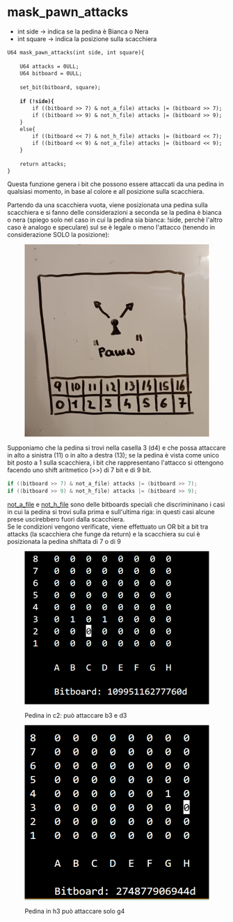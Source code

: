 # mask\_pawn\_attacks

* int side -> indica se la pedina è Bianca o Nera
* int square -> indica la posizione sulla scacchiera

<pre class="language-c" data-line-numbers><code class="lang-c">U64 mask_pawn_attacks(int side, int square){

    U64 attacks = 0ULL;
    U64 bitboard = 0ULL;

    set_bit(bitboard, square);
    
<strong>    if (!side){
</strong>        if ((bitboard >> 7) &#x26; not_a_file) attacks |= (bitboard >> 7);
        if ((bitboard >> 9) &#x26; not_h_file) attacks |= (bitboard >> 9);
    }
    else{
        if ((bitboard &#x3C;&#x3C; 7) &#x26; not_h_file) attacks |= (bitboard &#x3C;&#x3C; 7);
        if ((bitboard &#x3C;&#x3C; 9) &#x26; not_a_file) attacks |= (bitboard &#x3C;&#x3C; 9);    
    }

    return attacks;
}
</code></pre>

Questa funzione genera i bit che possono essere attaccati da una pedina in qualsiasi momento, in base al colore e all posizione sulla scacchiera.

Partendo da una scacchiera vuota, viene posizionata una pedina sulla scacchiera e si fanno delle considerazioni a seconda se la pedina è bianca o nera (spiego solo nel caso in cui la pedina sia bianca: !side, perchè l'altro caso è analogo e speculare) sul se è legale o meno l'attacco (tenendo in considerazione SOLO la posizione):

<figure><img src="../../.gitbook/assets/mask_pawn_attack.jpg" alt=""><figcaption></figcaption></figure>

Supponiamo che la pedina si trovi nella casella 3 (d4) e che possa attaccare in alto a sinistra (11) o in alto a destra (13); se la pedina è vista come unico bit posto a 1 sulla scacchiera, i bit che rappresentano l'attacco si ottengono facendo uno shift aritmetico (>>) di 7 bit e di 9 bit.

```c
if ((bitboard >> 7) & not_a_file) attacks |= (bitboard >> 7);
if ((bitboard >> 9) & not_h_file) attacks |= (bitboard >> 9);
```

[not\_a\_file](../costanti/special-bitboards.md#not\_a\_file) e [not\_h\_file](../costanti/special-bitboards.md#not\_h\_file) sono delle bitboards speciali che discrimininano i casi in cui la pedina si trovi sulla prima e sull'ultima riga: in questi casi alcune prese uscirebbero fuori dalla scacchiera.\
Se le condizioni vengono verificate, viene effettuato un OR bit a bit tra attacks (la scacchiera che funge da return) e la scacchiera su cui è posizionata la pedina shiftata di 7 o di 9

<figure><img src="../../.gitbook/assets/pawn_attack_c2.PNG" alt=""><figcaption><p>Pedina in c2: può attaccare b3 e d3</p></figcaption></figure>

<figure><img src="../../.gitbook/assets/pawn_attack_h3.PNG" alt=""><figcaption><p>Pedina in h3 può attaccare solo g4</p></figcaption></figure>
